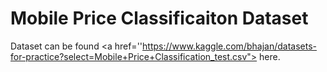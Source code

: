 # Mobile Price Classificaiton Dataset

Dataset can be found <a href=''https://www.kaggle.com/bhajan/datasets-for-practice?select=Mobile+Price+Classification_test.csv"> here.</a>